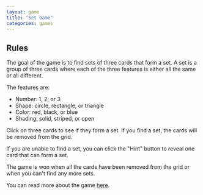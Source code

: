 ```yaml
---
layout: game
title: "Set Game"
categories: games
---
```

<link rel="stylesheet" href="/assets/css/setGame.css">
<div id="gameContainer"></div>
<script type="module" src="/assets/js/setGame/main.js"></script>

<h2>Rules</h2>
<p>The goal of the game is to find sets of three cards that form a set. A set is a group of three cards where each of the three features is either all the same or all different.</p>
<p>The features are:</p>
<ul>
  <li>Number: 1, 2, or 3</li>
  <li>Shape: circle, rectangle, or triangle</li>
  <li>Color: red, black, or blue</li>
  <li>Shading: solid, striped, or open</li>
</ul>
<p>Click on three cards to see if they form a set. If you find a set, the cards will be removed from the grid.</p>
<p>If you are unable to find a set, you can click the "Hint" button to reveal one card that can form a set.</p>
<p>The game is won when all the cards have been removed from the grid or when you can't find any more sets.</p>

<p>You can read more about the game <a href="https://en.wikipedia.org/wiki/Set_(game)" target="_blank">here</a>.</p>
